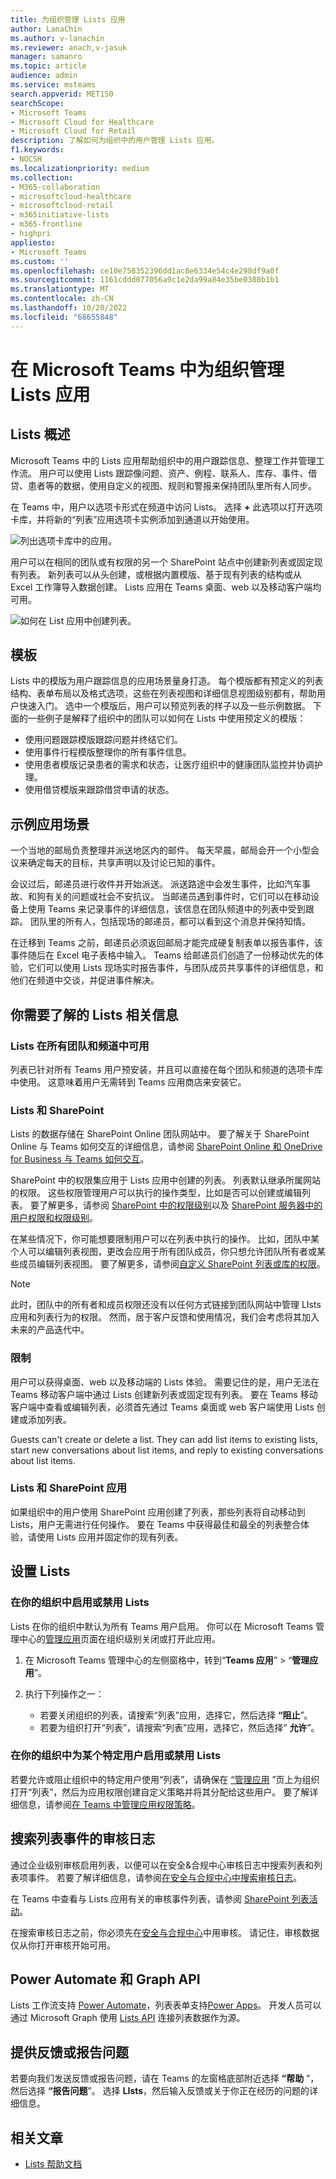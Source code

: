 ```yaml
---
title: 为组织管理 Lists 应用
author: LanaChin
ms.author: v-lanachin
ms.reviewer: anach,v-jasuk
manager: samanro
ms.topic: article
audience: admin
ms.service: msteams
search.appverid: MET150
searchScope:
- Microsoft Teams
- Microsoft Cloud for Healthcare
- Microsoft Cloud for Retail
description: 了解如何为组织中的用户管理 Lists 应用。
f1.keywords:
- NOCSH
ms.localizationpriority: medium
ms.collection:
- M365-collaboration
- microsoftcloud-healthcare
- microsoftcloud-retail
- m365initiative-lists
- m365-frontline
- highpri
appliesto:
- Microsoft Teams
ms.custom: ''
ms.openlocfilehash: ce10e758352396dd1ac8e6334e54c4e298df9a0f
ms.sourcegitcommit: 1161cddd077056a9c1e2da99a84e35be0380b1b1
ms.translationtype: MT
ms.contentlocale: zh-CN
ms.lasthandoff: 10/20/2022
ms.locfileid: "68655848"
---
```

# <a name="manage-the-lists-app-for-your-organization-in-microsoft-teams"></a>在 Microsoft Teams 中为组织管理 Lists 应用

## <a name="overview-of-lists"></a>Lists 概述

Microsoft Teams 中的 Lists 应用帮助组织中的用户跟踪信息、整理工作并管理工作流。 用户可以使用 Lists 跟踪像问题、资产、例程、联系人、库存、事件、借贷、患者等的数据，使用自定义的视图、规则和警报来保持团队里所有人同步。

在 Teams 中，用户以选项卡形式在频道中访问 Lists。  选择 **+** 此选项以打开选项卡库，并将新的“列表”应用选项卡实例添加到通道以开始使用。

![列出选项卡库中的应用。](media/lists-tab.png)

用户可以在相同的团队或有权限的另一个 SharePoint 站点中创建新列表或固定现有列表。 新列表可以从头创建，或根据内置模版、基于现有列表的结构或从 Excel 工作簿导入数据创建。 Lists 应用在 Teams 桌面、web 以及移动客户端均可用。

![如何在 List 应用中创建列表。](media/lists-create-list.png)

## <a name="templates"></a>模板

Lists 中的模版为用户跟踪信息的应用场景量身打造。 每个模版都有预定义的列表结构、表单布局以及格式选项，这些在列表视图和详细信息视图级别都有，帮助用户快速入门。 选中一个模版后，用户可以预览列表的样子以及一些示例数据。 下面的一些例子是解释了组织中的团队可以如何在 Lists 中使用预定义的模版：

- 使用问题跟踪模版跟踪问题并终结它们。
- 使用事件行程模版整理你的所有事件信息。
- 使用患者模版记录患者的需求和状态，让医疗组织中的健康团队监控并协调护理。
- 使用借贷模版来跟踪借贷申请的状态。

## <a name="example-scenario"></a>示例应用场景

一个当地的邮局负责整理并派送地区内的邮件。 每天早晨，邮局会开一个小型会议来确定每天的目标，共享声明以及讨论已知的事件。

会议过后，邮递员进行收件并开始派送。 派送路途中会发生事件，比如汽车事故、和狗有关的问题或社会不安抗议。 当邮递员遇到事件时，它们可以在移动设备上使用 Teams 来记录事件的详细信息，该信息在团队频道中的列表中受到跟踪。 团队里的所有人，包括现场的邮递员，都可以看到这个消息并保持知情。

在迁移到 Teams 之前，邮递员必须返回邮局才能完成硬复制表单以报告事件，该事件随后在 Excel 电子表格中输入。 Teams 给邮递员们创造了一份移动优先的体验，它们可以使用 Lists 现场实时报告事件，与团队成员共享事件的详细信息，和他们在频道中交谈，并促进事件解决。

## <a name="what-you-need-to-know-about-lists"></a>你需要了解的 Lists 相关信息

### <a name="lists-is-available-in-every-team-and-channel"></a>Lists 在所有团队和频道中可用

列表已针对所有 Teams 用户预安装，并且可以直接在每个团队和频道的选项卡库中使用。 这意味着用户无需转到 Teams 应用商店来安装它。

### <a name="lists-and-sharepoint"></a>Lists 和 SharePoint

Lists 的数据存储在 SharePoint Online 团队网站中。 要了解关于 SharePoint Online 与 Teams 如何交互的详细信息，请参阅 [SharePoint Online 和 OneDrive for Business 与 Teams 如何交互](SharePoint-OneDrive-interact.md)。

SharePoint 中的权限集应用于 Lists 应用中创建的列表。 列表默认继承所属网站的权限。 这些权限管理用户可以执行的操作类型，比如是否可以创建或编辑列表。 要了解更多，请参阅 [SharePoint 中的权限级别](/sharepoint/understanding-permission-levels)以及 [SharePoint 服务器中的用户权限和权限级别](/sharepoint/sites/user-permissions-and-permission-levels)。

在某些情况下，你可能想要限制用户可以在列表中执行的操作。 比如，团队中某个人可以编辑列表视图，更改会应用于所有团队成员，你只想允许团队所有者或某些成员编辑列表视图。 要了解更多，请参阅[自定义 SharePoint 列表或库的权限](https://support.microsoft.com/office/customize-permissions-for-a-sharepoint-list-or-library-02d770f3-59eb-4910-a608-5f84cc297782#ID0EAACAAA=Online,_2019,_2016,_2013)。

> [!NOTE]
> 此时，团队中的所有者和成员权限还没有以任何方式链接到团队网站中管理 LIsts 应用和列表行为的权限。 然而，居于客户反馈和使用情况，我们会考虑将其加入未来的产品迭代中。  

### <a name="limitations"></a>限制

用户可以获得桌面、web 以及移动端的 Lists 体验。 需要记住的是，用户无法在 Teams 移动客户端中通过 Lists 创建新列表或固定现有列表。 要在 Teams 移动客户端中查看或编辑列表，必须首先通过 Teams 桌面或 web 客户端使用 Lists 创建或添加列表。

Guests can't create or delete a list. They can add list items to existing lists, start new conversations about list items, and reply to existing conversations about list items.

### <a name="lists-and-the-sharepoint-app"></a>Lists 和 SharePoint 应用

如果组织中的用户使用 SharePoint 应用创建了列表，那些列表将自动移动到 Lists，用户无需进行任何操作。 要在 Teams 中获得最佳和最全的列表整合体验，请使用 Lists 应用并固定你的现有列表。

## <a name="set-up-lists"></a>设置 Lists

### <a name="enable-or-disable-lists-in-your-organization"></a>在你的组织中启用或禁用 Lists

Lists 在你的组织中默认为所有 Teams 用户启用。 你可以在 Microsoft Teams 管理中心的[管理应用](manage-apps.md)页面在组织级别关闭或打开此应用。

1. 在 Microsoft Teams 管理中心的左侧窗格中，转到“**Teams 应用**” > “**管理应用**”。
2. 执行下列操作之一：

    - 若要关闭组织的列表，请搜索“列表”应用，选择它，然后选择 **“阻止**”。
    - 若要为组织打开“列表”，请搜索“列表”应用，选择它，然后选择“ **允许**”。

### <a name="enable-or-disable-lists-for-specific-users-in-your-organization"></a>在你的组织中为某个特定用户启用或禁用 Lists

若要允许或阻止组织中的特定用户使用“列表”，请确保在 [“管理应用](manage-apps.md) ”页上为组织打开“列表”，然后为应用权限创建自定义策略并将其分配给这些用户。 要了解详细信息，请参阅[在 Teams 中管理应用权限策略](teams-app-permission-policies.md)。

## <a name="search-the-audit-log-for-list-events"></a>搜索列表事件的审核日志

通过企业级别审核启用列表，以便可以在安全&合规中心审核日志中搜索列表和列表项事件。 若要了解详细信息，请参阅[在安全与合规中心中搜索审核日志](/microsoft-365/compliance/search-the-audit-log-in-security-and-compliance)。

在 Teams 中查看与 Lists 应用有关的审核事件列表，请参阅 [SharePoint 列表活动](/microsoft-365/compliance/search-the-audit-log-in-security-and-compliance#sharepoint-list-activities)。

在搜索审核日志之前，你必须先在[安全与合规中心](https://protection.office.com)中用审核。 请记住，审核数据仅从你打开审核开始可用。

## <a name="power-automate-power-apps-and-graph-api"></a>Power Automate 和 Graph API

Lists 工作流支持 [Power Automate](/power-automate/flow-types)，列表表单支持[Power Apps](/powerapps/maker/canvas-apps/customize-list-form)。 开发人员可以通过 Microsoft Graph 使用 [Lists API](/sharepoint/dev/sp-add-ins/working-with-lists-and-list-items-with-rest) 连接列表数据作为源。

## <a name="give-feedback-or-report-an-issue"></a>提供反馈或报告问题
  
若要向我们发送反馈或报告问题，请在 Teams 的左窗格底部附近选择 **“帮助** ”，然后选择 **“报告问题**”。 选择 **LIsts**，然后输入反馈或关于你正在经历的问题的详细信息。

## <a name="related-articles"></a>相关文章

- [Lists 帮助文档](https://support.microsoft.com/office/apps-and-services-cc1fba57-9900-4634-8306-2360a40c665b#PickTab=Lists)
